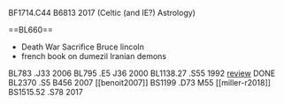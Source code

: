 BF1714.C44 B6813 2017 (Celtic (and IE?) Astrology)

==BL660==
- Death War Sacrifice Bruce lincoln
- french book on dumezil Iranian demons

BL783 .J33 2006
BL795 .E5 J36 2000
BL1138.27 .S55 1992 [review](https://www.scribd.com/document/45060062/A-1093) DONE
BL2370 .S5 B456 2007 [[benoit2007]]
BS1199 .D73 M55 [[miller-r2018]]
BS1515.52 .S78 2017